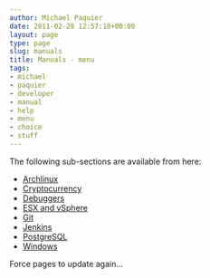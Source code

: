 ```yaml
---
author: Michael Paquier
date: 2011-02-28 12:57:18+00:00
layout: page
type: page
slug: manuals
title: Manuals - menu
tags:
- michael
- paquier
- developer
- manual
- help
- menu
- choice
- stuff
---
```

The following sub-sections are available from here:

  * [Archlinux](/manuals/archlinux/)
  * [Cryptocurrency](/manuals/cryptocurrency/)
  * [Debuggers](/manuals/debug-manual/)
  * [ESX and vSphere](/manuals/esx-and-vsphere/)
  * [Git](/manuals/git-manual/)
  * [Jenkins](/manuals/jenkins/)
  * [PostgreSQL](/manuals/postgresql/)
  * [Windows](/manuals/windows/)

Force pages to update again...
